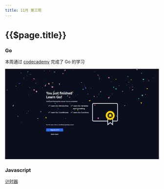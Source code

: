 ```yaml
---
title: 11月 第三周
---
```


# {{$page.title}}

### Go

本周通过 [codecademy](https://www.codecademy.com/) 完成了 Go 的学习

![go](./codecademy.png)

### Javascript

[计时器](https://codesandbox.io/s/countdown-926xz)
